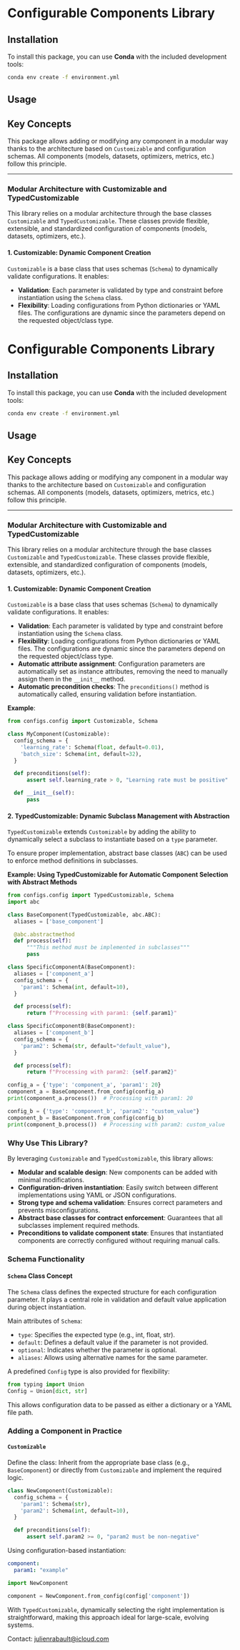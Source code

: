 # Configurable Components Library

## Installation

To install this package, you can use **Conda** with the included development tools:

```bash
conda env create -f environment.yml
```

## Usage

## Key Concepts

This package allows adding or modifying any component in a modular way thanks to the architecture based on
`Customizable` and configuration schemas. All components (models, datasets, optimizers, metrics, etc.) follow this principle.

---

### Modular Architecture with Customizable and TypedCustomizable

This library relies on a modular architecture through the base classes `Customizable` and `TypedCustomizable`. These
classes provide flexible, extensible, and standardized configuration of components (models, datasets, optimizers, etc.).

#### 1. **Customizable**: Dynamic Component Creation

`Customizable` is a base class that uses schemas (`Schema`) to dynamically validate configurations.
It enables:

- **Validation**: Each parameter is validated by type and constraint before instantiation using the `Schema` class.
- **Flexibility**: Loading configurations from Python dictionaries or YAML files. The configurations are dynamic since the parameters depend on the requested object/class type.
# Configurable Components Library

## Installation

To install this package, you can use **Conda** with the included development tools:

```bash
conda env create -f environment.yml
```

## Usage

## Key Concepts

This package allows adding or modifying any component in a modular way thanks to the architecture based on
`Customizable` and configuration schemas. All components (models, datasets, optimizers, metrics, etc.) follow this principle.

---

### Modular Architecture with Customizable and TypedCustomizable

This library relies on a modular architecture through the base classes `Customizable` and `TypedCustomizable`. These
classes provide flexible, extensible, and standardized configuration of components (models, datasets, optimizers, etc.).

#### 1. **Customizable**: Dynamic Component Creation

`Customizable` is a base class that uses schemas (`Schema`) to dynamically validate configurations.
It enables:

- **Validation**: Each parameter is validated by type and constraint before instantiation using the `Schema` class.
- **Flexibility**: Loading configurations from Python dictionaries or YAML files. The configurations are dynamic since the parameters depend on the requested object/class type.
- **Automatic attribute assignment**: Configuration parameters are automatically set as instance attributes, removing the need to manually assign them in the `__init__` method.
- **Automatic precondition checks**: The `preconditions()` method is automatically called, ensuring validation before instantiation.

**Example**:

```python
from configs.config import Customizable, Schema

class MyComponent(Customizable):
  config_schema = {
    'learning_rate': Schema(float, default=0.01),
    'batch_size': Schema(int, default=32),
  }

  def preconditions(self):
      assert self.learning_rate > 0, "Learning rate must be positive"

  def __init__(self):
      pass
```

#### 2. **TypedCustomizable**: Dynamic Subclass Management with Abstraction

`TypedCustomizable` extends `Customizable` by adding the ability to dynamically select a subclass to instantiate based on a `type` parameter.

To ensure proper implementation, abstract base classes (`ABC`) can be used to enforce method definitions in subclasses.

**Example: Using TypedCustomizable for Automatic Component Selection with Abstract Methods**

```python
from configs.config import TypedCustomizable, Schema
import abc

class BaseComponent(TypedCustomizable, abc.ABC):
  aliases = ['base_component']

  @abc.abstractmethod
  def process(self):
      """This method must be implemented in subclasses"""
      pass

class SpecificComponentA(BaseComponent):
  aliases = ['component_a']
  config_schema = {
    'param1': Schema(int, default=10),
  }

  def process(self):
      return f"Processing with param1: {self.param1}"

class SpecificComponentB(BaseComponent):
  aliases = ['component_b']
  config_schema = {
    'param2': Schema(str, default="default_value"),
  }

  def process(self):
      return f"Processing with param2: {self.param2}"

config_a = {'type': 'component_a', 'param1': 20}
component_a = BaseComponent.from_config(config_a)
print(component_a.process())  # Processing with param1: 20

config_b = {'type': 'component_b', 'param2': "custom_value"}
component_b = BaseComponent.from_config(config_b)
print(component_b.process())  # Processing with param2: custom_value
```

### Why Use This Library?

By leveraging `Customizable` and `TypedCustomizable`, this library allows:

- **Modular and scalable design**: New components can be added with minimal modifications.
- **Configuration-driven instantiation**: Easily switch between different implementations using YAML or JSON configurations.
- **Strong type and schema validation**: Ensures correct parameters and prevents misconfigurations.
- **Abstract base classes for contract enforcement**: Guarantees that all subclasses implement required methods.
- **Preconditions to validate component state**: Ensures that instantiated components are correctly configured without requiring manual calls.

### Schema Functionality

#### `Schema` Class Concept

The `Schema` class defines the expected structure for each configuration parameter. It plays a central role in validation and default value application during object instantiation.

Main attributes of `Schema`:

- `type`: Specifies the expected type (e.g., int, float, str).
- `default`: Defines a default value if the parameter is not provided.
- `optional`: Indicates whether the parameter is optional.
- `aliases`: Allows using alternative names for the same parameter.

A predefined `Config` type is also provided for flexibility:

```python
from typing import Union
Config = Union[dict, str]
```

This allows configuration data to be passed as either a dictionary or a YAML file path.

### Adding a Component in Practice

#### `Customizable`

Define the class: Inherit from the appropriate base class (e.g., `BaseComponent`) or directly from `Customizable` and implement the required logic.

```python
class NewComponent(Customizable):
  config_schema = {
    'param1': Schema(str),
    'param2': Schema(int, default=10),
  }

  def preconditions(self):
      assert self.param2 >= 0, "param2 must be non-negative"
```

Using configuration-based instantiation:

```yaml
component:
  param1: "example"
```

```python
import NewComponent

component = NewComponent.from_config(config['component'])
```

With `TypedCustomizable`, dynamically selecting the right implementation is straightforward, making this approach ideal for large-scale, evolving systems.


Contact: julienrabault@icloud.com
